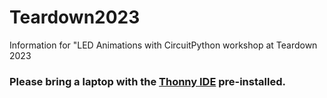 # Teardown2023
Information for "LED Animations with CircuitPython workshop at Teardown 2023

### **Please bring a laptop with the [Thonny IDE](https://thonny.org/) pre-installed.**
